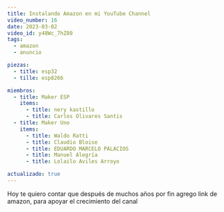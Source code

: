 ```yaml
---
title: Instalando Amazon en mi YouTube Channel
video_number: 16
date: 2023-03-02
video_id: y48Wc_7hZ80
tags:
  - amazon
  - anuncio

piezas:
  - title: esp32
  - tille: esp8266

miembros:
  - title: Maker ESP
    items:
      - title: nery kastillo
      - title: Carlos Olivares Santis
  - title: Maker Uno
    items:
      - title: Waldo Ratti
      - title: Claudio Bloise
      - title: EDUARDO MARCELO PALACIOS
      - title: Manuel Alegría
      - title: Lolailo Aviles Arroyo

actualizado: true
---
```


Hoy te quiero contar que después de muchos años por fin agrego link de amazon, para apoyar el crecimiento del canal
